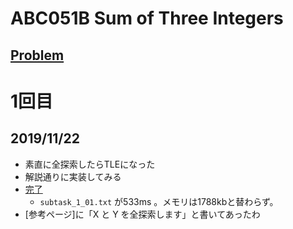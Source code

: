 # ABC051B Sum of Three Integers

[Problem](https://atcoder.jp/contests/abc051/tasks/abc051_b)
---
# 1回目
## 2019/11/22
* 素直に全探索したらTLEになった
* 解説通りに実装してみる
* [完了](https://atcoder.jp/contests/abc051/submissions/8557374)
    * `subtask_1_01.txt` が533ms 。メモリは1788kbと替わらず。
* [参考ページ]に「X と Y を全探索します」と書いてあったわ